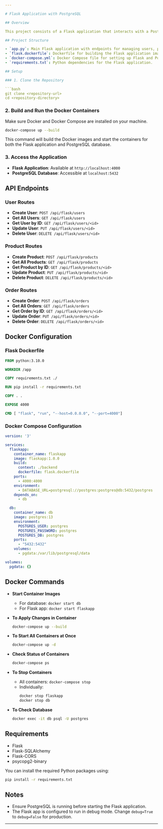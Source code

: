 ```yaml
---

# Flask Application with PostgreSQL

## Overview

This project consists of a Flask application that interacts with a PostgreSQL database. The application provides APIs to manage users, products, and orders. It is containerized using Docker for easy deployment.

## Project Structure

- `app.py`: Main Flask application with endpoints for managing users, products, and orders.
- `flask.dockerfile`: Dockerfile for building the Flask application image.
- `docker-compose.yml`: Docker Compose file for setting up Flask and PostgreSQL services.
- `requirements.txt`: Python dependencies for the Flask application.

## Setup

### 1. Clone the Repository

```bash
git clone <repository-url>
cd <repository-directory>
```

### 2. Build and Run the Docker Containers

Make sure Docker and Docker Compose are installed on your machine.

```bash
docker-compose up --build
```

This command will build the Docker images and start the containers for both the Flask application and PostgreSQL database.

### 3. Access the Application

- **Flask Application**: Available at `http://localhost:4000`
- **PostgreSQL Database**: Accessible at `localhost:5432`

## API Endpoints

### User Routes

- **Create User**: `POST /api/flask/users`
- **Get All Users**: `GET /api/flask/users`
- **Get User by ID**: `GET /api/flask/users/<id>`
- **Update User**: `PUT /api/flask/users/<id>`
- **Delete User**: `DELETE /api/flask/users/<id>`

### Product Routes

- **Create Product**: `POST /api/flask/products`
- **Get All Products**: `GET /api/flask/products`
- **Get Product by ID**: `GET /api/flask/products/<id>`
- **Update Product**: `PUT /api/flask/products/<id>`
- **Delete Product**: `DELETE /api/flask/products/<id>`

### Order Routes

- **Create Order**: `POST /api/flask/orders`
- **Get All Orders**: `GET /api/flask/orders`
- **Get Order by ID**: `GET /api/flask/orders/<id>`
- **Update Order**: `PUT /api/flask/orders/<id>`
- **Delete Order**: `DELETE /api/flask/orders/<id>`

## Docker Configuration

### Flask Dockerfile

```Dockerfile
FROM python:3.10.0

WORKDIR /app

COPY requirements.txt ./

RUN pip install -r requirements.txt

COPY . .

EXPOSE 4000

CMD [ "flask", "run", "--host=0.0.0.0", "--port=4000"]
```

### Docker Compose Configuration

```yaml
version: '3'

services:
  flaskapp:
    container_name: flaskapp
    image: flaskapp:1.0.0
    build:
      context: ./backend
      dockerfile: flask.dockerfile
    ports:
      - 4000:4000
    environment:
      - DATABASE_URL=postgresql://postgres:postgres@db:5432/postgres
    depends_on:
      - db

  db:
    container_name: db
    image: postgres:13
    environment:
      POSTGRES_USER: postgres
      POSTGRES_PASSWORD: postgres
      POSTGRES_DB: postgres
    ports:
      - "5432:5432"
    volumes:
      - pgdata:/var/lib/postgresql/data

volumes:
  pgdata: {}
```

## Docker Commands

- **Start Container Images**
  - For database: `docker start db`
  - For Flask app: `docker start flaskapp`

- **To Apply Changes in Container**
  ```bash
  docker-compose up --build
  ```

- **To Start All Containers at Once**
  ```bash
  docker-compose up -d
  ```

- **Check Status of Containers**
  ```bash
  docker-compose ps
  ```

- **To Stop Containers**
  - All containers: `docker-compose stop`
  - Individually:
    ```bash
    docker stop flaskapp
    docker stop db
    ```

- **To Check Database**
  ```bash
  docker exec -it db psql -U postgres
  ```

## Requirements

- Flask
- Flask-SQLAlchemy
- Flask-CORS
- psycopg2-binary

You can install the required Python packages using:

```bash
pip install -r requirements.txt
```

## Notes

- Ensure PostgreSQL is running before starting the Flask application.
- The Flask app is configured to run in debug mode. Change `debug=True` to `debug=False` for production.
---
```

